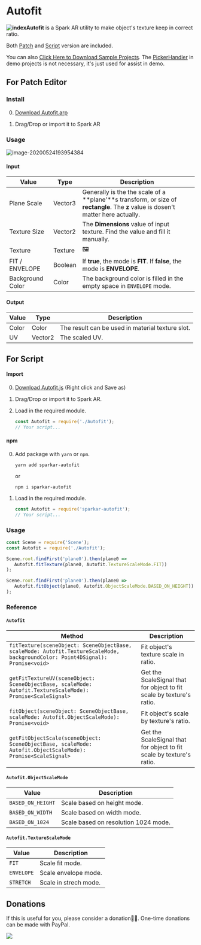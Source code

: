 # Autofit 

**![index](https://github.com/pofulu/sparkar-autofit/blob/master/README.assets/index.gif?raw=true)Autofit** is a Spark AR utility to make object's texture keep in correct ratio. 

Both [Patch](#for-patch-editor) and [Script](#for-script) version are included.

You can also [Click Here to Download Sample Projects](https://yehonal.github.io/DownGit/#home?url=https://github.com/pofulu/sparkar-autofit/tree/master/AutofitDemo). The [PickerHandler](https://github.com/pofulu/sparkar-picker-handler) in demo projects is not necessary, it's just used for assist in demo.



## For Patch Editor

### Install

0. [Download Autofit.arp](https://raw.githubusercontent.com/pofulu/sparkar-autofit/master/AutofitDemo/patch-usage/patches/Autofit.arp)

1. Drag/Drop or import it to Spark AR

### Usage

![image-20200524193954384](https://github.com/pofulu/sparkar-autofit/blob/master/README.assets/patch-usage.png?raw=true)

#### Input

| Value            | Type    | Description                                                  |
| ---------------- | ------- | ------------------------------------------------------------ |
| Plane Scale      | Vector3 | Generally is the the scale of a **plane'**s transform, or size of **rectangle**. The **z** value is dosen't matter here actually. |
| Texture Size     | Vector2 | The **Dimensions** value of input texture. Find the value and fill it manually. |
| Texture          | Texture | 🖼️                                                            |
| FIT / ENVELOPE   | Boolean | If **true**, the mode is **FIT**. If **false**, the mode is **ENVELOPE**. |
| Background Color | Color   | The background color is filled in the empty space in `ENVELOPE` mode. |

#### Output

| Value | Type    | Description                                      |
| ----- | ------- | ------------------------------------------------ |
| Color | Color   | The result can be used in material texture slot. |
| UV    | Vector2 | The scaled UV.                                   |



## For Script 

#### Import

0. [Download Autofit.js](https://github.com/pofulu/sparkar-autofit/raw/master/Autofit.js) (Right click and Save as)

1. Drag/Drop or import it to Spark AR.

2. Load in the required module.

    ```javascript
    const Autofit = require('./Autofit');
    // Your script...
    ```


#### npm

0. Add package with `yarn` or `npm`.

    ```shell
    yarn add sparkar-autofit
    ```

    or

    ```shell
    npm i sparkar-autofit
    ```

1. Load in the required module.

    ```javascript
    const Autofit = require('sparkar-autofit');
    // Your script...
    ```

### Usage 

```javascript
const Scene = require('Scene');
const Autofit = require('./Autofit');

Scene.root.findFirst('plane0').then(plane0 =>
   Autofit.fitTexture(plane0, Autofit.TextureScaleMode.FIT))
);

Scene.root.findFirst('plane0').then(plane0 =>
   Autofit.fitObject(plane0, Autofit.ObjectScaleMode.BASED_ON_HEIGHT))
);

```

### Reference

#### `Autofit`

| **Method**                                                   | Description                                                  |
| ------------------------------------------------------------ | ------------------------------------------------------------ |
| `fitTexture(sceneObject: SceneObjectBase, scaleMode: Autofit.TextureScaleMode, backgroundColor: Point4DSignal): Promise<void>` | Fit object's texture scale in ratio.                         |
| `getFitTextureUV(sceneObject: SceneObjectBase, scaleMode: Autofit.TextureScaleMode): Promise<ScaleSignal>` | Get the ScaleSignal that for object to fit scale by texture's ratio. |
| `fitObject(sceneObject: SceneObjectBase, scaleMode: Autofit.ObjectScaleMode): Promise<void>` | Fit object's scale by texture's ratio.                       |
| `getFitObjectScale(sceneObject: SceneObjectBase, scaleMode: Autofit.ObjectScaleMode): Promise<ScaleSignal>` | Get the ScaleSignal that for object to fit scale by texture's ratio. |

#### `Autofit.ObjectScaleMode`

| **Value** | Description                                                  |
| ---------- | --------- |
| `BASED_ON_HEIGHT` | Scale based on height mode. |
| `BASED_ON_WIDTH` | Scale based on width mode. |
| `BASED_ON_1024` | Scale based on resolution 1024 mode. |

#### `Autofit.TextureScaleMode`

| **Value** | Description                                                  |
| ---------- | --------- |
| `FIT` | Scale fit mode. |
| `ENVELOPE` | Scale envelope mode.  |
| `STRETCH` | Scale in strech mode. |

## Donations

If this is useful for you, please consider a donation🙏🏼. One-time donations can be made with PayPal.

[![](https://www.paypalobjects.com/en_US/i/btn/btn_donateCC_LG.gif)](https://www.paypal.com/cgi-bin/webscr?cmd=_s-xclick&hosted_button_id=HW99ESSALJZ36)

